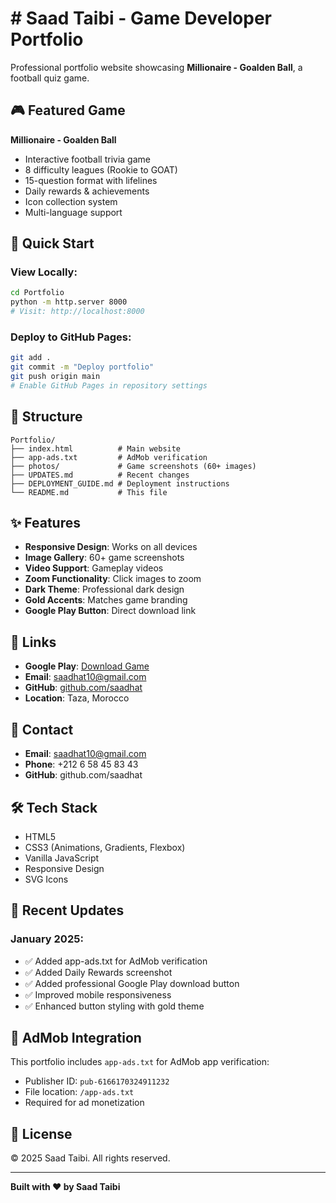 # # Saad Taibi - Game Developer Portfolio

Professional portfolio website showcasing **Millionaire - Goalden Ball**, a football quiz game.

## 🎮 Featured Game

**Millionaire - Goalden Ball**
- Interactive football trivia game
- 8 difficulty leagues (Rookie to GOAT)
- 15-question format with lifelines
- Daily rewards & achievements
- Icon collection system
- Multi-language support

## 🚀 Quick Start

### View Locally:
```bash
cd Portfolio
python -m http.server 8000
# Visit: http://localhost:8000
```

### Deploy to GitHub Pages:
```bash
git add .
git commit -m "Deploy portfolio"
git push origin main
# Enable GitHub Pages in repository settings
```

## 📁 Structure

```
Portfolio/
├── index.html          # Main website
├── app-ads.txt         # AdMob verification
├── photos/             # Game screenshots (60+ images)
├── UPDATES.md          # Recent changes
├── DEPLOYMENT_GUIDE.md # Deployment instructions
└── README.md           # This file
```

## ✨ Features

- **Responsive Design**: Works on all devices
- **Image Gallery**: 60+ game screenshots
- **Video Support**: Gameplay videos
- **Zoom Functionality**: Click images to zoom
- **Dark Theme**: Professional dark design
- **Gold Accents**: Matches game branding
- **Google Play Button**: Direct download link

## 🔗 Links

- **Google Play**: [Download Game](https://play.google.com/store/apps/details?id=goat.football.trivia)
- **Email**: saadhat10@gmail.com
- **GitHub**: [github.com/saadhat](https://github.com/saadhat)
- **Location**: Taza, Morocco

## 📱 Contact

- **Email**: saadhat10@gmail.com
- **Phone**: +212 6 58 45 83 43
- **GitHub**: github.com/saadhat

## 🛠️ Tech Stack

- HTML5
- CSS3 (Animations, Gradients, Flexbox)
- Vanilla JavaScript
- Responsive Design
- SVG Icons

## 📝 Recent Updates

### January 2025:
- ✅ Added app-ads.txt for AdMob verification
- ✅ Added Daily Rewards screenshot
- ✅ Added professional Google Play download button
- ✅ Improved mobile responsiveness
- ✅ Enhanced button styling with gold theme

## 🎯 AdMob Integration

This portfolio includes `app-ads.txt` for AdMob app verification:
- Publisher ID: `pub-6166170324911232`
- File location: `/app-ads.txt`
- Required for ad monetization

## 📄 License

© 2025 Saad Taibi. All rights reserved.

---

**Built with ❤️ by Saad Taibi**
